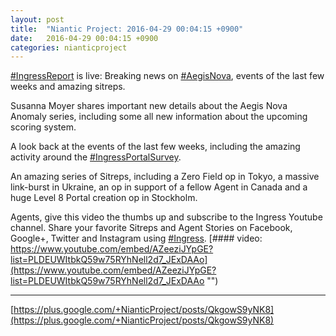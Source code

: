 ```yaml
---
layout: post
title:  "Niantic Project: 2016-04-29 00:04:15 +0900"
date:   2016-04-29 00:04:15 +0900
categories: nianticproject
---
```

[#IngressReport](https://plus.google.com/s/%23IngressReport "") is live: Breaking news on [#AegisNova](https://plus.google.com/s/%23AegisNova ""), events of the last few weeks and amazing sitreps.

Susanna Moyer shares important new details about the Aegis Nova Anomaly series, including some all new information about the upcoming scoring system.

A look back at the events of the last few weeks, including the amazing activity around the [#IngressPortalSurvey](https://plus.google.com/s/%23IngressPortalSurvey "").

An amazing series of Sitreps, including a Zero Field op in Tokyo, a massive link-burst in Ukraine, an op in support of a fellow Agent in Canada and a huge Level 8 Portal creation op in Stockholm.

Agents, give this video the thumbs up and subscribe to the Ingress Youtube channel. Share your favorite Sitreps and Agent Stories on Facebook, Google+, Twitter and Instagram using [#Ingress](https://plus.google.com/s/%23Ingress "").
[#### video: https://www.youtube.com/embed/AZeeziJYpGE?list=PLDEUWItbkQ59w75RYhNell2d7_JExDAAo](https://www.youtube.com/embed/AZeeziJYpGE?list=PLDEUWItbkQ59w75RYhNell2d7_JExDAAo "")
- - -
[https://plus.google.com/+NianticProject/posts/QkgowS9yNK8](https://plus.google.com/+NianticProject/posts/QkgowS9yNK8)
